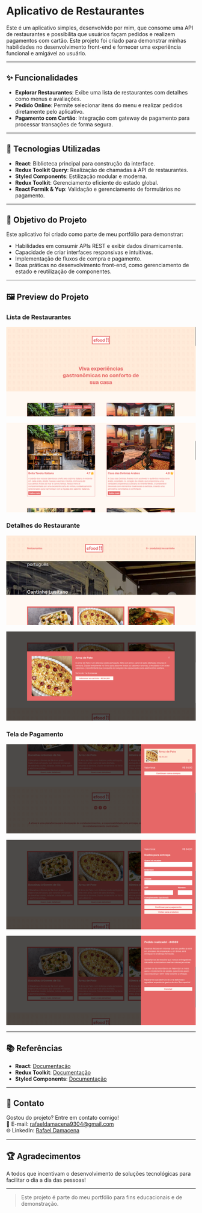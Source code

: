 # Aplicativo de Restaurantes

Este é um aplicativo simples, desenvolvido por mim, que consome uma API de restaurantes e possibilita que usuários façam pedidos e realizem pagamentos com cartão. Este projeto foi criado para demonstrar minhas habilidades no desenvolvimento front-end e fornecer uma experiência funcional e amigável ao usuário.

---

## ✨ Funcionalidades

- **Explorar Restaurantes**: Exibe uma lista de restaurantes com detalhes como menus e avaliações.
- **Pedido Online**: Permite selecionar itens do menu e realizar pedidos diretamente pelo aplicativo.
- **Pagamento com Cartão**: Integração com gateway de pagamento para processar transações de forma segura.

---

## 🚀 Tecnologias Utilizadas

- **React**: Biblioteca principal para construção da interface.
- **Redux Toolkit Query**: Realização de chamadas à API de restaurantes.
- **Styled Components**: Estilização modular e moderna.
- **Redux Toolkit**: Gerenciamento eficiente do estado global.
- **React Formik & Yup**: Validação e gerenciamento de formulários no pagamento.

---

## 🎯 Objetivo do Projeto

Este aplicativo foi criado como parte de meu portfólio para demonstrar:
- Habilidades em consumir APIs REST e exibir dados dinamicamente.
- Capacidade de criar interfaces responsivas e intuitivas.
- Implementação de fluxos de compra e pagamento.
- Boas práticas no desenvolvimento front-end, como gerenciamento de estado e reutilização de componentes.

---

## 🖼️ Preview do Projeto

### Lista de Restaurantes
![Imagem Demonstrativa](./src/assets/screenshots/1.png)

![Imagem Demonstrativa](./src/assets/screenshots/2.png)

### Detalhes do Restaurante  
![Imagem Demonstrativa](./src/assets/screenshots/3.png)

![Imagem Demonstrativa](./src/assets/screenshots/4.png)

### Tela de Pagamento
![Imagem Demonstrativa](./src/assets/screenshots/5.png)

![Imagem Demonstrativa](./src/assets/screenshots/6.png)

![Imagem Demonstrativa](./src/assets/screenshots/7.png)

---

## 📚 Referências

- **React**: [Documentação](https://reactjs.org/)
- **Redux Toolkit**: [Documentação](https://redux-toolkit.js.org/)
- **Styled Components**: [Documentação](https://styled-components.com/)

---

## 📩 Contato

Gostou do projeto? Entre em contato comigo!  
📧 E-mail: [rafaeldamacena9304@gmail.com](mailto:rafaeldamacena9304@gmail.com)  
🌐 LinkedIn: [Rafael Damacena](https://www.linkedin.com/in/rafaeldamacena9304/)

---

## 🏆 Agradecimentos

A todos que incentivam o desenvolvimento de soluções tecnológicas para facilitar o dia a dia das pessoas!

---

> Este projeto é parte do meu portfólio para fins educacionais e de demonstração.
